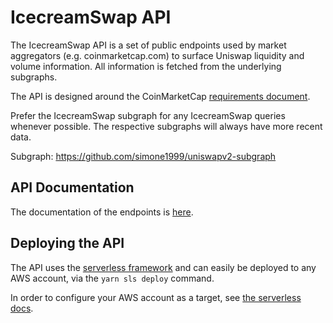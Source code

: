 # IcecreamSwap API

The IcecreamSwap API is a set of public endpoints used by market aggregators (e.g. coinmarketcap.com) to surface 
Uniswap liquidity and volume information. All information is fetched from the underlying subgraphs.

The API is designed around the CoinMarketCap
[requirements document](https://docs.google.com/document/d/1S4urpzUnO2t7DmS_1dc4EL4tgnnbTObPYXvDeBnukCg).

Prefer the IcecreamSwap subgraph for any IcecreamSwap queries whenever possible. The respective subgraphs will always have more
recent data.

Subgraph: https://github.com/simone1999/uniswapv2-subgraph

## API Documentation

The documentation of the endpoints is [here](./api_doc.md).

## Deploying the API

The API uses the [serverless framework](https://serverless.com) and can easily be deployed to any AWS account,
via the `yarn sls deploy` command.

In order to configure your AWS account as a target, 
see [the serverless docs](https://www.serverless.com/framework/docs/providers/aws/guide/credentials/).
